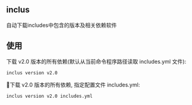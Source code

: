 ## inclus

自动下载includes中包含的版本及相关依赖软件

## 使用

下载 v2.0 版本的所有依赖(默认从当前命令程序路径读取 includes.yml 文件):
```
inclus version v2.0
```

下载 v2.0 版本的所有依赖, 指定配置文件 includes.yml:
```
inclus version v2.0 includes.yml
```